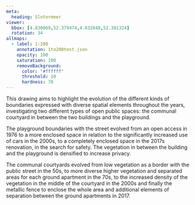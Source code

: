 ```yaml
---
meta:
  heading: Slotermeer
viewer:
  bbox: [4.830069,52.379474,4.832848,52.381324]
  rotation: 34
allmaps:
  - label: 1:200
    annotation: 1to200test.json
    opacity: 100
    saturation: 100
    removeBackground:
      color: "#ffffff"
      threshold: 10
      hardness: 70
---
```

This drawing aims to highlight the evolution of the different kinds of boundaries expressed with diverse spatial elements throughout the years, investigating two different types of open public spaces: the communal courtyard in between the two buildings and the playground. 

The playground boundaries with the street evolved from an open access in 1976 to a more enclosed space in relation to the significantly increased use of cars in the 2000s, to a completely enclosed space in the 2017s renovation, in the search for safety. The vegetation in between the building and the playground is densified to increase privacy.

The communal courtyards evolved from low vegetation as a border with the public street in the 50s, to more diverse higher vegetation and separated areas for each ground apartment in the 70s, to the increased density of the vegetation in the middle of the courtyard in the 2000s and finally the metallic fence to enclose the whole area and additional elements of separation between the ground apartments in 2017.
